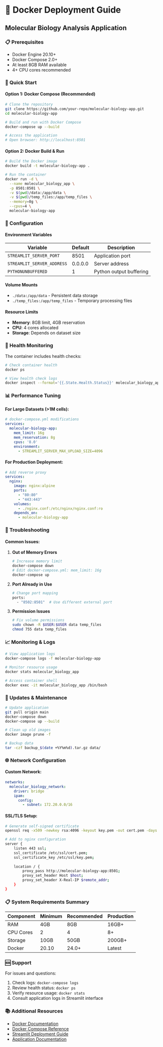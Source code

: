 # 🐳 Docker Deployment Guide
## Molecular Biology Analysis Application

### 📋 Prerequisites

- Docker Engine 20.10+
- Docker Compose 2.0+
- At least 8GB RAM available
- 4+ CPU cores recommended

### 🚀 Quick Start

#### Option 1: Docker Compose (Recommended)

```bash
# Clone the repository
git clone https://github.com/your-repo/molecular-biology-app.git
cd molecular-biology-app

# Build and run with Docker Compose
docker-compose up --build

# Access the application
# Open browser: http://localhost:8501
```

#### Option 2: Docker Build & Run

```bash
# Build the Docker image
docker build -t molecular-biology-app .

# Run the container
docker run -d \
  --name molecular_biology_app \
  -p 8501:8501 \
  -v $(pwd)/data:/app/data \
  -v $(pwd)/temp_files:/app/temp_files \
  --memory=8g \
  --cpus=4 \
  molecular-biology-app
```

### 🔧 Configuration

#### Environment Variables

| Variable | Default | Description |
|----------|---------|-------------|
| `STREAMLIT_SERVER_PORT` | 8501 | Application port |
| `STREAMLIT_SERVER_ADDRESS` | 0.0.0.0 | Server address |
| `PYTHONUNBUFFERED` | 1 | Python output buffering |

#### Volume Mounts

- `./data:/app/data` - Persistent data storage
- `./temp_files:/app/temp_files` - Temporary processing files

#### Resource Limits

- **Memory**: 8GB limit, 4GB reservation
- **CPU**: 4 cores allocated
- **Storage**: Depends on dataset size

### 🏥 Health Monitoring

The container includes health checks:

```bash
# Check container health
docker ps

# View health check logs
docker inspect --format='{{.State.Health.Status}}' molecular_biology_app
```

### 📊 Performance Tuning

#### For Large Datasets (>1M cells):

```yaml
# docker-compose.yml modifications
services:
  molecular-biology-app:
    mem_limit: 16g
    mem_reservation: 8g
    cpus: '8.0'
    environment:
      - STREAMLIT_SERVER_MAX_UPLOAD_SIZE=4096
```

#### For Production Deployment:

```yaml
# Add reverse proxy
services:
  nginx:
    image: nginx:alpine
    ports:
      - "80:80"
      - "443:443"
    volumes:
      - ./nginx.conf:/etc/nginx/nginx.conf:ro
    depends_on:
      - molecular-biology-app
```

### 🐛 Troubleshooting

#### Common Issues:

1. **Out of Memory Errors**
   ```bash
   # Increase memory limit
   docker-compose down
   # Edit docker-compose.yml: mem_limit: 16g
   docker-compose up
   ```

2. **Port Already in Use**
   ```bash
   # Change port mapping
   ports:
     - "8502:8501"  # Use different external port
   ```

3. **Permission Issues**
   ```bash
   # Fix volume permissions
   sudo chown -R $USER:$USER data temp_files
   chmod 755 data temp_files
   ```

### 📈 Monitoring & Logs

```bash
# View application logs
docker-compose logs -f molecular-biology-app

# Monitor resource usage
docker stats molecular_biology_app

# Access container shell
docker exec -it molecular_biology_app /bin/bash
```

### 🔄 Updates & Maintenance

```bash
# Update application
git pull origin main
docker-compose down
docker-compose up --build

# Clean up old images
docker image prune -f

# Backup data
tar -czf backup_$(date +%Y%m%d).tar.gz data/
```

### 🌐 Network Configuration

#### Custom Network:
```yaml
networks:
  molecular_biology_network:
    driver: bridge
    ipam:
      config:
        - subnet: 172.20.0.0/16
```

#### SSL/TLS Setup:
```bash
# Generate self-signed certificate
openssl req -x509 -newkey rsa:4096 -keyout key.pem -out cert.pem -days 365 -nodes

# Add to nginx configuration
server {
    listen 443 ssl;
    ssl_certificate /etc/ssl/cert.pem;
    ssl_certificate_key /etc/ssl/key.pem;
    
    location / {
        proxy_pass http://molecular-biology-app:8501;
        proxy_set_header Host $host;
        proxy_set_header X-Real-IP $remote_addr;
    }
}
```

### 📋 System Requirements Summary

| Component | Minimum | Recommended | Production |
|-----------|---------|-------------|------------|
| RAM | 4GB | 8GB | 16GB+ |
| CPU Cores | 2 | 4 | 8+ |
| Storage | 10GB | 50GB | 200GB+ |
| Docker | 20.10 | 24.0+ | Latest |

### 🆘 Support

For issues and questions:
1. Check logs: `docker-compose logs`
2. Review health status: `docker ps`
3. Verify resource usage: `docker stats`
4. Consult application logs in Streamlit interface

### 📚 Additional Resources

- [Docker Documentation](https://docs.docker.com/)
- [Docker Compose Reference](https://docs.docker.com/compose/)
- [Streamlit Deployment Guide](https://docs.streamlit.io/deploy)
- [Application Documentation](./ΤΕΧΝΙΚΟ_ΗΜΕΡΟΛΟΓΙΟ.md)
